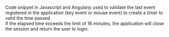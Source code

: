 Code snippet in Javascript and Angularjs used to validate the last event registered in the application (key event or mouse event) to create a timer to valid the time passed.<br>
If the elapsed time exceeds the limit of 16 minutes, the application will close the session and return the user to login.